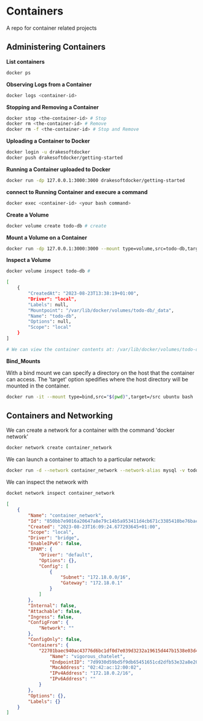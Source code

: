 # Containers
A repo for container related projects


## Administering Containers

__List containers__

```bash
docker ps
```

__Observing Logs from a Container__

```bash
docker logs <container-id>
```

__Stopping and Removing a Container__

```bash
docker stop <the-container-id> # Stop
docker rm <the-container-id> # Remove
docker rm -f <the-container-id> # Stop and Remove
```

__Uploading a Container to Docker__

```bash
docker login -u drakesoftdocker
docker push drakesoftdocker/getting-started
```

__Running a Container uploaded to Docker__

```bash
docker run -dp 127.0.0.1:3000:3000 drakesoftdocker/getting-started
```

__connect to Running Container and execure a command__

```bash
docker exec <container-id> <your bash command>
```

__Create a Volume__

```bash
docker volume create todo-db # create
```
__Mount a Volume on a Container__

```bash
docker run -dp 127.0.0.1:3000:3000 --mount type=volume,src=todo-db,target=/etc/todos getting-started
```
__Inspect a Volume__


```bash
docker volume inspect todo-db #

[
    {
        "CreatedAt": "2023-08-23T13:38:19+01:00",
        "Driver": "local",
        "Labels": null,
        "Mountpoint": "/var/lib/docker/volumes/todo-db/_data",
        "Name": "todo-db",
        "Options": null,
        "Scope": "local"
    }
]

# We can view the container contents at: /var/lib/docker/volumes/todo-db/_data
```

__Bind_Mounts__

With a bind mount we can specify a directory on the host that the container can access. The 'target' option spedifies where the host directory will be mounted in the container.

```bash
docker run -it --mount type=bind,src="$(pwd)",target=/src ubuntu bash
```
## Containers and Networking

We can create a network for a container with the command 'docker network'

```bash
docker network create container_network
```
We can launch a container to attach to a particular network:

```bash
docker run -d --network container_network --network-alias mysql -v todo-mysql-data:/var/lib/mysql  -e MYSQL_ROOT_PASSWORD=secret -e MYSQL_DATABASE=todos    mysql:8.0
```

We can inspect the network with

```bash
docket network inspect container_network
```

```json
[
    {
        "Name": "container_network",
        "Id": "850bb7e9016a20647a8e79c14b5a953411d4cb671c3385410be76bacc7472668",
        "Created": "2023-08-23T16:09:24.677293645+01:00",
        "Scope": "local",
        "Driver": "bridge",
        "EnableIPv6": false,
        "IPAM": {
            "Driver": "default",
            "Options": {},
            "Config": [
                {
                    "Subnet": "172.18.0.0/16",
                    "Gateway": "172.18.0.1"
                }
            ]
        },
        "Internal": false,
        "Attachable": false,
        "Ingress": false,
        "ConfigFrom": {
            "Network": ""
        },
        "ConfigOnly": false,
        "Containers": {
            "22701baec940ac43776d6bc1df0d7e039d3232a19615d447b1538e03d4ced129": {
                "Name": "vigorous_chatelet",
                "EndpointID": "7d9930d59bd5f9db65451651cd2dfb53e32a8e20e192fb8311cbbcc7c6216f95",
                "MacAddress": "02:42:ac:12:00:02",
                "IPv4Address": "172.18.0.2/16",
                "IPv6Address": ""
            }
        },
        "Options": {},
        "Labels": {}
    }
]

```





